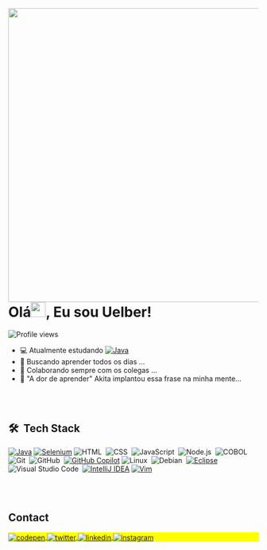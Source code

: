 <img align="right" height="590em" src="https://i.imgur.com/O7F00h1.jpeg"/>
<h1 align="left">Olá<img src="https://raw.githubusercontent.com/kaueMarques/kaueMarques/master/hi.gif" height="30px">, Eu sou Uelber!</h1>
<p align="left"> <img src="https://komarev.com/ghpvc/?username=uelberbell&color=yellow" alt="Profile views" /> </p>

- 💻 Atualmente estudando [![Java](https://img.shields.io/badge/java-%23ED8B00.svg?style=plastic&logo=openjdk&logoColor=white)](https://img.shields.io/badge/java-%23ED8B00.svg?style=plastic&logo=openjdk&logoColor=white)
- 🔭 Buscando aprender todos os dias ...
- 👯 Colaborando sempre com os colegas ...
- 🤔 "A dor de aprender" Akita implantou essa frase na minha mente...

<br><br>

## 🛠 &nbsp;Tech Stack

[![Java](https://img.shields.io/badge/java-%23ED8B00.svg?style=Social&logo=openjdk&logoColor=white)](https://img.shields.io/badge/java-%23ED8B00.svg?style=Social&logo=openjdk&logoColor=white)
[![Selenium](https://img.shields.io/badge/-selenium-%43B02A?style=Social&logo=selenium&logoColor=white)](https://img.shields.io/badge/-selenium-%43B02A?style=Social&logo=selenium&logoColor=white)
![HTML](https://img.shields.io/badge/-HTML-05122A?style=flat&logo=HTML5)&nbsp;
![CSS](https://img.shields.io/badge/-CSS-05122A?style=flat&logo=CSS3&logoColor=1572B6)&nbsp;
![JavaScript](https://img.shields.io/badge/-JavaScript-05122A?style=flat&logo=javascript)&nbsp;
![Node.js](https://img.shields.io/badge/-Node.js-05122A?style=flat&logo=node.js)&nbsp;
![COBOL](https://img.shields.io/badge/-COBOL-05122A?style=flat&logo=COBOL)&nbsp;
![Git](https://img.shields.io/badge/-Git-05122A?style=flat&logo=git)&nbsp;
![GitHub](https://img.shields.io/badge/-GitHub-05122A?style=flat&logo=github)&nbsp;
[![GitHub Copilot](https://img.shields.io/badge/GitHub_Copilot-8957E5?style=Social&logo=github-copilot&logoColor=white)](https://img.shields.io/badge/GitHub_Copilot-8957E5?style=Social&logo=github-copilot&logoColor=white)
![Linux](https://img.shields.io/badge/-Linux-05122A?style=flat&logo=linux)&nbsp;
![Debian](https://img.shields.io/badge/-Debian-05122A?style=flat&logo=debian)&nbsp;
[![Eclipse](https://img.shields.io/badge/Eclipse-FE7A16.svg?style=Social&logo=Eclipse&logoColor=white)](https://img.shields.io/badge/Eclipse-FE7A16.svg?style=Social&logo=Eclipse&logoColor=white)
![Visual Studio Code](https://img.shields.io/badge/-Visual%20Studio%20Code-05122A?style=flat&logo=visual-studio-code&logoColor=007ACC)&nbsp;
[![IntelliJ IDEA](https://img.shields.io/badge/IntelliJIDEA-000000.svg?style=Social&logo=intellij-idea&logoColor=white)](https://img.shields.io/badge/IntelliJIDEA-000000.svg?style=Social&logo=intellij-idea&logoColor=white)
[![Vim](https://img.shields.io/badge/VIM-%2311AB00.svg?style=Social&logo=vim&logoColor=white)](https://img.shields.io/badge/VIM-%2311AB00.svg?style=Social&logo=vim&logoColor=white)


<br><br>

## Contact

<p align="left" style="background:yellow">
<a href="https://codepen.io/uelberbell" target="_blank">
  <img align="center" src="https://img.shields.io/badge/-uelberbell-05122A?style=flat&logo=codepen" alt="codepen"/>
</a>
  <a href="https://twitter.com/uelberbell" target="_blank">
  <img align="center" src="https://img.shields.io/badge/-uelberbell-05122A?style=flat&logo=twitter" alt="twitter"/>  
</a>
<a href="https://www.linkedin.com/in/uelber-pereira-914b51142/" target="_blank">
  <img align="center" src="https://img.shields.io/badge/-uelberbell-05122A?style=flat&logo=linkedin" alt="linkedin"/>
</a>
<a href="https://instagram.com/uelberbell" target="_blank">
 <img align="center" src="https://img.shields.io/badge/-uelberbell-05122A?style=flat&logo=instagram" alt="instagram"/>
</a>

  
<br><br>
<!-- 
## ⚙️ &nbsp;GitHub Analytics

<p align="left">
<img width="300em" src="https://github-readme-stats.vercel.app/api?username=uelberbell&show_icons=true&theme=vision-friendly-dark" alt="uelberbell's stats"/>
<img width="300em" src="https://github-readme-stats.vercel.app/api/top-langs/?username=uelberbell&layout=compact&theme=vision-friendly-dark" alt="uelberbell's most languages"/>
</p>

<br><br>
